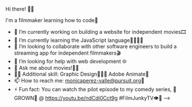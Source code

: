 Hi there! 🤩🌟

I'm a filmmaker learning how to code🫡


- 🔭 I’m currently working on building a website for independent movies🎞️
- 🌱 I’m currently learning the JavaScript language👩🏻‍💻📓
- 👯 I’m looking to collaborate with other software engineers to build a streaming app for independent filmmakers🎬
- 🤔 I’m looking for help with web development 🌐
- 💬 Ask me about movies!🎥🌟
- ✍🏽 Additional skill: Graphic Design👩🏻‍🎨 Adobe Animate👾
- 📫 How to reach me: monicaperez-valle@pursuit.org📩
- ⚡ Fun fact: You can watch the pilot episode to my comedy series, 🌟GROWN🌟 @ https://youtu.be/ndCdi0Cct9g #FilmJunkyTV👁️🌟
-->
